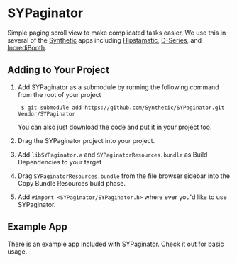 # SYPaginator

Simple paging scroll view to make complicated tasks easier. We use this in several of the [Synthetic](http://heysynthetic.com) apps including [Hipstamatic](http://hipstamatic.com), [D-Series](http://disposable.hipstamatic.com), and [IncrediBooth](http://incredibooth.com).

## Adding to Your Project

1. Add SYPaginator as a submodule by running the following command from the root of your project

        $ git submodule add https://github.com/Synthetic/SYPaginator.git Vendor/SYPaginator
    
    You can also just download the code and put it in your project too.

2. Drag the SYPaginator project into your project.

3. Add `libSYPaginator.a` and `SYPaginatorResources.bundle` as Build Dependencies to your target

4. Drag `SYPaginatorResources.bundle` from the file browser sidebar into the Copy Bundle Resources build phase.

5. Add `#import <SYPaginator/SYPaginator.h>` where ever you'd like to use SYPaginator.


## Example App 

There is an example app included with SYPaginator. Check it out for basic usage.
